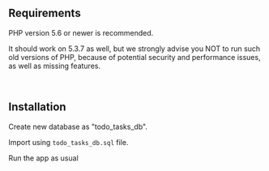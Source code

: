 Requirements
---
PHP version 5.6 or newer is recommended.

It should work on 5.3.7 as well, but we strongly advise you NOT to run
such old versions of PHP, because of potential security and performance
issues, as well as missing features.

<br/>

Installation
---
Create new database as "todo_tasks_db".

Import using `todo_tasks_db.sql` file.

Run the app as usual
